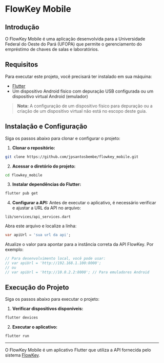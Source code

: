 # FlowKey Mobile

## Introdução

O FlowKey Mobile é uma aplicação desenvolvida para a Universidade Federal do Oeste do Pará (UFOPA) que permite o gerenciamento do empréstimo de chaves de salas e laboratórios.

## Requisitos

Para executar este projeto, você precisará ter instalado em sua máquina:

- [Flutter](https://flutter.dev/docs/get-started/install)
- Um dispositivo Android físico com depuração USB configurada ou um dispositivo virtual Android (emulador)

> **Nota:** A configuração de um dispositivo físico para depuração ou a criação de um dispositivo virtual não está no escopo deste guia.

## Instalação e Configuração

Siga os passos abaixo para clonar e configurar o projeto:

1. **Clonar o repositório:**

```bash
git clone https://github.com/jpsantosbembe/flowkey_mobile.git
```

2. **Acessar o diretório do projeto:**

```bash
cd flowkey_mobile
```

3. **Instalar dependências do Flutter:**

```bash
flutter pub get
```

4. **Configurar a API:** Antes de executar o aplicativo, é necessário verificar e ajustar a URL da API no arquivo:

```
lib/services/api_services.dart
```

Abra este arquivo e localize a linha:

```dart
var apiUrl = 'sua url da api';
```

Atualize o valor para apontar para a instância correta da API FlowKey. Por exemplo:

```dart
// Para desenvolvimento local, você pode usar:
// var apiUrl = 'http://192.168.1.100:8000';
// ou
// var apiUrl = 'http://10.0.2.2:8000'; // Para emuladores Android
```

## Execução do Projeto

Siga os passos abaixo para executar o projeto:

1. **Verificar dispositivos disponíveis:**

```bash
flutter devices
```

2. **Executar o aplicativo:**

```bash
flutter run
```

---

O FlowKey Mobile é um aplicativo Flutter que utiliza a API fornecida pelo sistema [FlowKey](https://github.com/jpsantosbembe/flowkey).